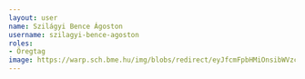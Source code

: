```yaml
---
layout: user
name: Szilágyi Bence Ágoston
username: szilagyi-bence-agoston
roles:
- Öregtag
image: https://warp.sch.bme.hu/img/blobs/redirect/eyJfcmFpbHMiOnsibWVzc2FnZSI6IkJBaHBBWVE9IiwiZXhwIjpudWxsLCJwdXIiOiJibG9iX2lkIn19--c2447843089094ac29d68ef959cae8b6e65b31aa/SzilagyiBence.jpg
---
```


